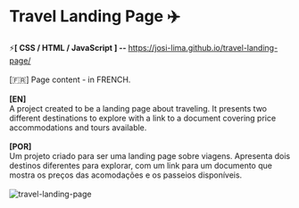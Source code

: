 # Travel Landing Page ✈️
⚡<strong>[ CSS / HTML / JavaScript ] -- </strong> https://josi-lima.github.io/travel-landing-page/     
<br>
[:fr:] Page content - in FRENCH.
<br><br> 
<strong>[EN]</strong><br>
A project created to be a landing page about traveling. It presents two different destinations to explore with a link to a document covering price accommodations and tours available. 
<br><br> 
<strong>[POR]</strong><br>
Um projeto criado para ser uma landing page sobre viagens. Apresenta dois destinos diferentes para explorar, com um link para um documento que mostra os preços das acomodações e os passeios disponíveis.
<br><br> 
![travel-landing-page](https://user-images.githubusercontent.com/108018406/175349065-9a6111eb-4331-4bf3-b3b6-0334488f21d9.png)


